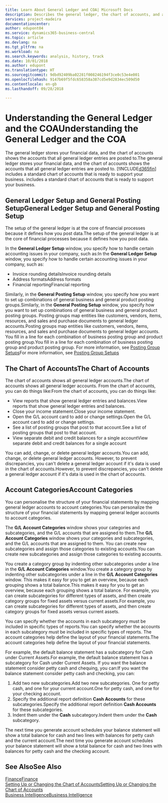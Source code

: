 ```yaml
---
title: Learn About General Ledger and COA| Microsoft Docs
description: Describes the general ledger, the chart of accounts, and account categories.
services: project-madeira
documentationcenter: 
author: edupont04
ms.service: dynamics365-business-central
ms.topic: article
ms.devlang: na
ms.tgt_pltfrm: na
ms.workload: na
ms.search.keywords: analysis, history, track
ms.date: 10/01/2018
ms.author: edupont
ms.translationtype: HT
ms.sourcegitcommit: 9dbd92409ba02281f008246194f3ce0c53e4e001
ms.openlocfilehash: 9147b69f5fdc658358a387cd5e9d2834ec509d50
ms.contentlocale: en-gb
ms.lasthandoff: 09/28/2018

---
```

# <a name="understanding-the-general-ledger-and-the-coa"></a><span data-ttu-id="64ced-103">Understanding the General Ledger and the COA</span><span class="sxs-lookup"><span data-stu-id="64ced-103">Understanding the General Ledger and the COA</span></span>
<span data-ttu-id="64ced-104">The general ledger stores your financial data, and the chart of accounts shows the accounts that all general ledger entries are posted to.</span><span class="sxs-lookup"><span data-stu-id="64ced-104">The general ledger stores your financial data, and the chart of accounts shows the accounts that all general ledger entries are posted to.</span></span> [!INCLUDE[d365fin](includes/d365fin_md.md)] <span data-ttu-id="64ced-105">includes a standard chart of accounts that is ready to support your business.</span><span class="sxs-lookup"><span data-stu-id="64ced-105"> includes a standard chart of accounts that is ready to support your business.</span></span>

## <a name="general-ledger-setup-and-general-posting-setup"></a><span data-ttu-id="64ced-106">General Ledger Setup and General Posting Setup</span><span class="sxs-lookup"><span data-stu-id="64ced-106">General Ledger Setup and General Posting Setup</span></span>
<span data-ttu-id="64ced-107">The setup of the general ledger is at the core of financial processes because it defines how you post data.</span><span class="sxs-lookup"><span data-stu-id="64ced-107">The setup of the general ledger is at the core of financial processes because it defines how you post data.</span></span>  

<span data-ttu-id="64ced-108">In the **General Ledger Setup** window, you specify how to handle certain accounting issues in your company, such as:</span><span class="sxs-lookup"><span data-stu-id="64ced-108">In the **General Ledger Setup** window, you specify how to handle certain accounting issues in your company, such as:</span></span>  

* <span data-ttu-id="64ced-109">Invoice rounding details</span><span class="sxs-lookup"><span data-stu-id="64ced-109">Invoice rounding details</span></span>  
* <span data-ttu-id="64ced-110">Address formats</span><span class="sxs-lookup"><span data-stu-id="64ced-110">Address formats</span></span>  
* <span data-ttu-id="64ced-111">Financial reporting</span><span class="sxs-lookup"><span data-stu-id="64ced-111">Financial reporting</span></span>  

<span data-ttu-id="64ced-112">Similarly, in the **General Posting Setup** window, you specify how you want to set up combinations of general business and general product posting groups.</span><span class="sxs-lookup"><span data-stu-id="64ced-112">Similarly, in the **General Posting Setup** window, you specify how you want to set up combinations of general business and general product posting groups.</span></span> <span data-ttu-id="64ced-113">Posting groups map entities like customers, vendors, items, resources, and sales and purchase documents to general ledger accounts.</span><span class="sxs-lookup"><span data-stu-id="64ced-113">Posting groups map entities like customers, vendors, items, resources, and sales and purchase documents to general ledger accounts.</span></span> <span data-ttu-id="64ced-114">You fill in a line for each combination of business posting group and product posting group.</span><span class="sxs-lookup"><span data-stu-id="64ced-114">You fill in a line for each combination of business posting group and product posting group.</span></span> <span data-ttu-id="64ced-115">For more information, see [Posting Group Setups](finance-posting-groups.md)</span><span class="sxs-lookup"><span data-stu-id="64ced-115">For more information, see [Posting Group Setups](finance-posting-groups.md)</span></span>  

## <a name="the-chart-of-accounts"></a><span data-ttu-id="64ced-116">The Chart of Accounts</span><span class="sxs-lookup"><span data-stu-id="64ced-116">The Chart of Accounts</span></span>
<span data-ttu-id="64ced-117">The chart of accounts shows all general ledger accounts.</span><span class="sxs-lookup"><span data-stu-id="64ced-117">The chart of accounts shows all general ledger accounts.</span></span> <span data-ttu-id="64ced-118">From the chart of accounts, you can do things like:</span><span class="sxs-lookup"><span data-stu-id="64ced-118">From the chart of accounts, you can do things like:</span></span>  

* <span data-ttu-id="64ced-119">View reports that show general ledger entries and balances.</span><span class="sxs-lookup"><span data-stu-id="64ced-119">View reports that show general ledger entries and balances.</span></span>  
* <span data-ttu-id="64ced-120">Close your income statement.</span><span class="sxs-lookup"><span data-stu-id="64ced-120">Close your income statement.</span></span>  
* <span data-ttu-id="64ced-121">Open the G/L account card to add or change settings.</span><span class="sxs-lookup"><span data-stu-id="64ced-121">Open the G/L account card to add or change settings.</span></span>  
* <span data-ttu-id="64ced-122">See a list of posting groups that post to that account.</span><span class="sxs-lookup"><span data-stu-id="64ced-122">See a list of posting groups that post to that account.</span></span>
* <span data-ttu-id="64ced-123">View separate debit and credit balances for a single account</span><span class="sxs-lookup"><span data-stu-id="64ced-123">View separate debit and credit balances for a single account</span></span>  

<span data-ttu-id="64ced-124">You can add, change, or delete general ledger accounts.</span><span class="sxs-lookup"><span data-stu-id="64ced-124">You can add, change, or delete general ledger accounts.</span></span> <span data-ttu-id="64ced-125">However, to prevent discrepancies, you can't delete a general ledger account if it's data is used in the chart of accounts.</span><span class="sxs-lookup"><span data-stu-id="64ced-125">However, to prevent discrepancies, you can't delete a general ledger account if it's data is used in the chart of accounts.</span></span>  

## <a name="account-categories"></a><span data-ttu-id="64ced-126">Account Categories</span><span class="sxs-lookup"><span data-stu-id="64ced-126">Account Categories</span></span>
<span data-ttu-id="64ced-127">You can personalise the structure of your financial statements by mapping general ledger accounts to account categories.</span><span class="sxs-lookup"><span data-stu-id="64ced-127">You can personalize the structure of your financial statements by mapping general ledger accounts to account categories.</span></span>  

<span data-ttu-id="64ced-128">The **G/L Account Categories** window shows your categories and subcategories, and the G/L accounts that are assigned to them.</span><span class="sxs-lookup"><span data-stu-id="64ced-128">The **G/L Account Categories** window shows your categories and subcategories, and the G/L accounts that are assigned to them.</span></span> <span data-ttu-id="64ced-129">You can create new subcategories and assign those categories to existing accounts.</span><span class="sxs-lookup"><span data-stu-id="64ced-129">You can create new subcategories and assign those categories to existing accounts.</span></span>  

<span data-ttu-id="64ced-130">You create a category group by indenting other subcategories under a line in the **G/L Account Categories** window.</span><span class="sxs-lookup"><span data-stu-id="64ced-130">You create a category group by indenting other subcategories under a line in the **G/L Account Categories** window.</span></span> <span data-ttu-id="64ced-131">This makes it easy for you to get an overview, because each grouping shows a total balance.</span><span class="sxs-lookup"><span data-stu-id="64ced-131">This makes it easy for you to get an overview, because each grouping shows a total balance.</span></span> <span data-ttu-id="64ced-132">For example, you can create subcategories for different types of assets, and then create category groups for fixed assets versus current assets.</span><span class="sxs-lookup"><span data-stu-id="64ced-132">For example, you can create subcategories for different types of assets, and then create category groups for fixed assets versus current assets.</span></span>  

<span data-ttu-id="64ced-133">You can specify whether the accounts in each subcategory must be included in specific types of reports.</span><span class="sxs-lookup"><span data-stu-id="64ced-133">You can specify whether the accounts in each subcategory must be included in specific types of reports.</span></span> <span data-ttu-id="64ced-134">The account categories help define the layout of your financial statements.</span><span class="sxs-lookup"><span data-stu-id="64ced-134">The account categories help define the layout of your financial statements.</span></span>  

<span data-ttu-id="64ced-135">For example, the default balance statement has a subcategory for Cash under Current Assets.</span><span class="sxs-lookup"><span data-stu-id="64ced-135">For example, the default balance statement has a subcategory for Cash under Current Assets.</span></span> <span data-ttu-id="64ced-136">If you want the balance statement consider petty cash and chequing, you can:</span><span class="sxs-lookup"><span data-stu-id="64ced-136">If you want the balance statement consider petty cash and checking, you can:</span></span>  

1. <span data-ttu-id="64ced-137">Add two new subcategories.</span><span class="sxs-lookup"><span data-stu-id="64ced-137">Add two new subcategories.</span></span> <span data-ttu-id="64ced-138">One for petty cash, and one for your current account.</span><span class="sxs-lookup"><span data-stu-id="64ced-138">One for petty cash, and one for your checking account.</span></span>  
2. <span data-ttu-id="64ced-139">Specify the additional report definition **Cash Accounts** for these subcategories.</span><span class="sxs-lookup"><span data-stu-id="64ced-139">Specify the additional report definition **Cash Accounts** for these subcategories.</span></span>  
3. <span data-ttu-id="64ced-140">Indent them under the **Cash** subcategory.</span><span class="sxs-lookup"><span data-stu-id="64ced-140">Indent them under the **Cash** subcategory.</span></span>  

<span data-ttu-id="64ced-141">The next time you generate account schedules your balance statement will show a total balance for cash and two lines with balances for petty cash and the current account.</span><span class="sxs-lookup"><span data-stu-id="64ced-141">The next time you generate account schedules your balance statement will show a total balance for cash and two lines with balances for petty cash and the checking account.</span></span>  

## <a name="see-also"></a><span data-ttu-id="64ced-142">See Also</span><span class="sxs-lookup"><span data-stu-id="64ced-142">See Also</span></span>
[<span data-ttu-id="64ced-143">Finance</span><span class="sxs-lookup"><span data-stu-id="64ced-143">Finance</span></span>](finance.md)  
[<span data-ttu-id="64ced-144">Setting Up or Changing the Chart of Accounts</span><span class="sxs-lookup"><span data-stu-id="64ced-144">Setting Up or Changing the Chart of Accounts</span></span>](finance-setup-chart-accounts.md)  
[<span data-ttu-id="64ced-145">Business Intelligence</span><span class="sxs-lookup"><span data-stu-id="64ced-145">Business Intelligence</span></span>](bi.md)  


